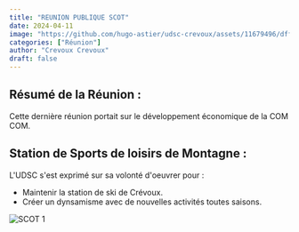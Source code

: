```yaml
---
title: "REUNION PUBLIQUE SCOT"
date: 2024-04-11
image: "https://github.com/hugo-astier/udsc-crevoux/assets/11679496/dff74190-30fe-45a9-a8d6-9d3669b710f6"
categories: ["Réunion"]
author: "Crevoux Crevoux"
draft: false
---
```


## Résumé de la Réunion :
Cette dernière réunion portait sur le développement économique de la COM COM.

## Station de Sports de loisirs de Montagne :

L'UDSC s'est exprimé sur sa volonté d'oeuvrer pour :
- Maintenir la station de ski de Crévoux.
- Créer un dynsamisme avec de nouvelles activités toutes saisons.

![SCOT 1](https://github.com/udsc-crevoux/udsc-live/assets/168073304/75722c58-fb5b-4357-b343-e43fb97f91f5)

